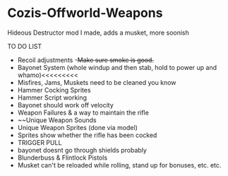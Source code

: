 # Cozis-Offworld-Weapons
Hideous Destructor mod I made, adds a musket, more soonish

TO DO LIST

- Recoil adjustments
-~~Make sure smoke is good.~~
- Bayonet System (whole windup and then stab, hold to power up and whamo)<<<<<<<<<
- Misfires, Jams, Muskets need to be cleaned you know
- Hammer Cocking Sprites
- Hammer Script working
- Bayonet should work off velocity
- Weapon Failures & a way to maintain the rifle
- ~~Unique Weapon Sounds
- Unique Weapon Sprites (done via model)
- Sprites show whether the rifle has been cocked
- TRIGGER PULL
- bayonet doesnt go through shields probably
- Blunderbuss & Flintlock Pistols
- Musket can't be reloaded while rolling, stand up for bonuses, etc. etc.
